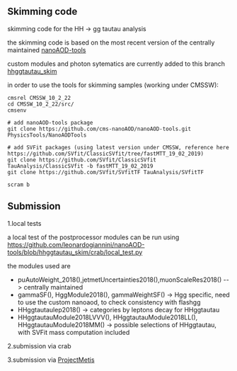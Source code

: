 <h2>Skimming code</h2>

skimming code for the HH -> gg tautau analysis

the skimming code is based on the most recent version of the centrally maintained [nanoAOD-tools](https://github.com/cms-nanoAOD/nanoAOD-tools)  

custom modules and photon sytematics are currently added to this branch [hhggtautau_skim](https://github.com/leonardogiannini/nanoAOD-tools/tree/hhggtautau_skim)  

in order to use the tools for skimming samples (working under CMSSW):

```console
cmsrel CMSSW_10_2_22
cd CMSSW_10_2_22/src/
cmsenv

# add nanoAOD-tools package
git clone https://github.com/cms-nanoAOD/nanoAOD-tools.git PhysicsTools/NanoAODTools

# add SVFit packages (using latest version under CMSSW, reference here https://github.com/SVfit/ClassicSVfit/tree/fastMTT_19_02_2019)
git clone https://github.com/SVfit/ClassicSVfit TauAnalysis/ClassicSVfit -b fastMTT_19_02_2019
git clone https://github.com/SVfit/SVfitTF TauAnalysis/SVfitTF

scram b
```

<h2>Submission</h2>

1.local tests

a local test of the postprocessor modules can be run using https://github.com/leonardogiannini/nanoAOD-tools/blob/hhggtautau_skim/crab/local_test.py

the modules used are 

- puAutoWeight_2018(),jetmetUncertainties2018(),muonScaleRes2018() -->  centrally maintained
- gammaSF(), HggModule2018(), gammaWeightSF() -> Hgg specific, need to use the custom nanoaod, to check consistency with flashgg
- HHggtautaulep2018() -> categories by leptons decay for HHggtautau
- HHggtautauModule2018LVVV(), HHggtautauModule2018LL(), HHggtautauModule2018MM() -> possible selections of HHggtautau, with SVFit mass computation included

2.submission via crab

3.submission via [ProjectMetis](https://github.com/aminnj/ProjectMetis) 


